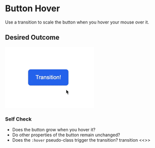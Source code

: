 # Button Hover

Use a transition to scale the button when you hover your mouse over it.

## Desired Outcome

![outcome](./desired-outcome.gif)

### Self Check
- Does the button grow when you hover it?
- Do other properties of the button remain unchanged?
- Does the `:hover` pseudo-class trigger the transition?
transition <<>>
